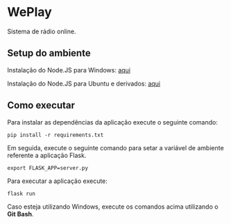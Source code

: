 # WePlay
Sistema de rádio online.
## Setup do ambiente
Instalação do Node.JS para Windows: [aqui](https://nodejs.org/en/download/)

Instalação do Node.JS para Ubuntu e derivados: [aqui](https://www.digitalocean.com/community/tutorials/como-instalar-o-node-js-no-ubuntu-16-04-pt)

## Como executar
Para instalar as dependências da aplicação execute o seguinte comando:

    pip install -r requirements.txt

Em seguida, execute o seguinte comando para setar a variável de ambiente referente a aplicação Flask.

    export FLASK_APP=server.py

Para executar a aplicação execute:

    flask run

Caso esteja utilizando Windows, execute os comandos acima utilizando o **Git Bash**.
